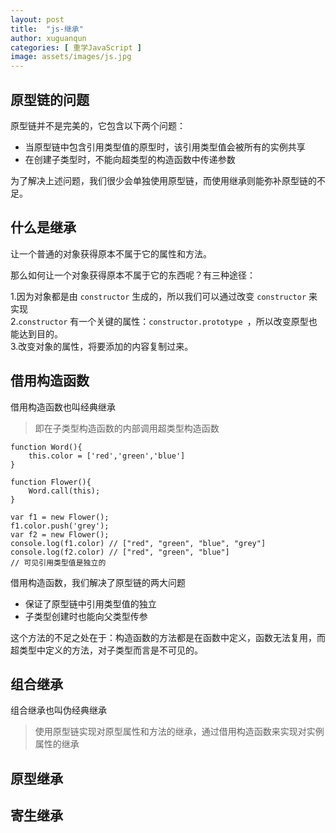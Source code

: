 ```yaml
---
layout: post
title:  "js-继承"
author: xuguanqun
categories: [ 重学JavaScript ]
image: assets/images/js.jpg
---
```


## 原型链的问题
原型链并不是完美的，它包含以下两个问题：
+ 当原型链中包含引用类型值的原型时，该引用类型值会被所有的实例共享
+ 在创建子类型时，不能向超类型的构造函数中传递参数

为了解决上述问题，我们很少会单独使用原型链，而使用继承则能弥补原型链的不足。
## 什么是继承
让一个普通的对象获得原本不属于它的属性和方法。

那么如何让一个对象获得原本不属于它的东西呢？有三种途径：

1.因为对象都是由 `constructor` 生成的，所以我们可以通过改变 `constructor` 来实现  
2.`constructor` 有一个关键的属性：`constructor.prototype `，所以改变原型也能达到目的。  
3.改变对象的属性，将要添加的内容复制过来。

## 借用构造函数
借用构造函数也叫经典继承
>即在子类型构造函数的内部调用超类型构造函数

```
function Word(){
    this.color = ['red','green','blue']
}

function Flower(){
    Word.call(this);
}

var f1 = new Flower();
f1.color.push('grey');
var f2 = new Flower();
console.log(f1.color) // ["red", "green", "blue", "grey"]
console.log(f2.color) // ["red", "green", "blue"]
// 可见引用类型值是独立的
```
借用构造函数，我们解决了原型链的两大问题
+ 保证了原型链中引用类型值的独立
+ 子类型创建时也能向父类型传参

这个方法的不足之处在于：构造函数的方法都是在函数中定义，函数无法复用，而超类型中定义的方法，对子类型而言是不可见的。
## 组合继承
组合继承也叫伪经典继承
>使用原型链实现对原型属性和方法的继承，通过借用构造函数来实现对实例属性的继承

## 原型继承
## 寄生继承
